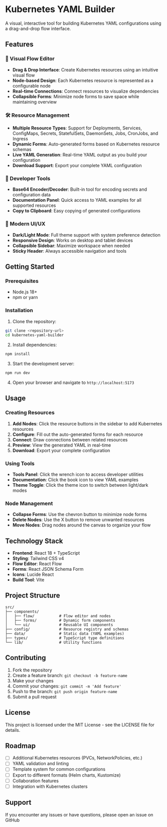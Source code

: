 # Kubernetes YAML Builder

A visual, interactive tool for building Kubernetes YAML configurations using a drag-and-drop flow interface.

## Features

### 🎨 Visual Flow Editor
- **Drag & Drop Interface**: Create Kubernetes resources using an intuitive visual flow
- **Node-based Design**: Each Kubernetes resource is represented as a configurable node
- **Real-time Connections**: Connect resources to visualize dependencies
- **Collapsible Forms**: Minimize node forms to save space while maintaining overview

### 🛠️ Resource Management
- **Multiple Resource Types**: Support for Deployments, Services, ConfigMaps, Secrets, StatefulSets, DaemonSets, Jobs, CronJobs, and Ingress
- **Dynamic Forms**: Auto-generated forms based on Kubernetes resource schemas
- **Live YAML Generation**: Real-time YAML output as you build your configuration
- **Download Support**: Export your complete YAML configuration

### 🎯 Developer Tools
- **Base64 Encoder/Decoder**: Built-in tool for encoding secrets and configuration data
- **Documentation Panel**: Quick access to YAML examples for all supported resources
- **Copy to Clipboard**: Easy copying of generated configurations

### 🌙 Modern UI/UX
- **Dark/Light Mode**: Full theme support with system preference detection
- **Responsive Design**: Works on desktop and tablet devices
- **Collapsible Sidebar**: Maximize workspace when needed
- **Sticky Header**: Always accessible navigation and tools

## Getting Started

### Prerequisites
- Node.js 18+ 
- npm or yarn

### Installation

1. Clone the repository:
```bash
git clone <repository-url>
cd kubernetes-yaml-builder
```

2. Install dependencies:
```bash
npm install
```

3. Start the development server:
```bash
npm run dev
```

4. Open your browser and navigate to `http://localhost:5173`

## Usage

### Creating Resources
1. **Add Nodes**: Click the resource buttons in the sidebar to add Kubernetes resources
2. **Configure**: Fill out the auto-generated forms for each resource
3. **Connect**: Draw connections between related resources
4. **Preview**: View the generated YAML in real-time
5. **Download**: Export your complete configuration

### Using Tools
- **Tools Panel**: Click the wrench icon to access developer utilities
- **Documentation**: Click the book icon to view YAML examples
- **Theme Toggle**: Click the theme icon to switch between light/dark modes

### Node Management
- **Collapse Forms**: Use the chevron button to minimize node forms
- **Delete Nodes**: Use the X button to remove unwanted resources
- **Move Nodes**: Drag nodes around the canvas to organize your flow

## Technology Stack

- **Frontend**: React 18 + TypeScript
- **Styling**: Tailwind CSS v4
- **Flow Editor**: React Flow
- **Forms**: React JSON Schema Form
- **Icons**: Lucide React
- **Build Tool**: Vite

## Project Structure

```
src/
├── components/
│   ├── flow/           # Flow editor and nodes
│   ├── forms/          # Dynamic form components
│   └── ui/             # Reusable UI components
├── config/             # Resource registry and schemas
├── data/               # Static data (YAML examples)
├── types/              # TypeScript type definitions
└── lib/                # Utility functions
```

## Contributing

1. Fork the repository
2. Create a feature branch: `git checkout -b feature-name`
3. Make your changes
4. Commit your changes: `git commit -m 'Add feature'`
5. Push to the branch: `git push origin feature-name`
6. Submit a pull request

## License

This project is licensed under the MIT License - see the LICENSE file for details.

## Roadmap

- [ ] Additional Kubernetes resources (PVCs, NetworkPolicies, etc.)
- [ ] YAML validation and linting
- [ ] Template system for common configurations
- [ ] Export to different formats (Helm charts, Kustomize)
- [ ] Collaboration features
- [ ] Integration with Kubernetes clusters

## Support

If you encounter any issues or have questions, please open an issue on GitHub
